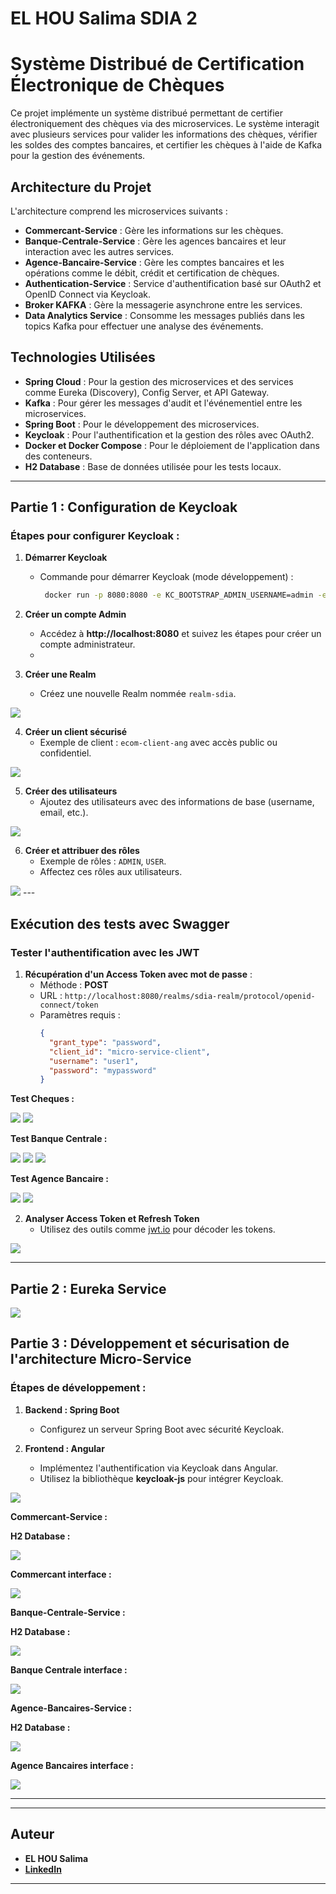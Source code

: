 # EL HOU Salima SDIA 2

# Système Distribué de Certification Électronique de Chèques

Ce projet implémente un système distribué permettant de certifier électroniquement des chèques via des microservices. Le système interagit avec plusieurs services pour valider les informations des chèques, vérifier les soldes des comptes bancaires, et certifier les chèques à l'aide de Kafka pour la gestion des événements.

## Architecture du Projet

L'architecture comprend les microservices suivants :
- **Commercant-Service** : Gère les informations sur les chèques.
- **Banque-Centrale-Service** : Gère les agences bancaires et leur interaction avec les autres services.
- **Agence-Bancaire-Service** : Gère les comptes bancaires et les opérations comme le débit, crédit et certification de chèques.
- **Authentication-Service** : Service d'authentification basé sur OAuth2 et OpenID Connect via Keycloak.
- **Broker KAFKA** : Gère la messagerie asynchrone entre les services.
- **Data Analytics Service** : Consomme les messages publiés dans les topics Kafka pour effectuer une analyse des événements.

## Technologies Utilisées

- **Spring Cloud** : Pour la gestion des microservices et des services comme Eureka (Discovery), Config Server, et API Gateway.
- **Kafka** : Pour gérer les messages d'audit et l'événementiel entre les microservices.
- **Spring Boot** : Pour le développement des microservices.
- **Keycloak** : Pour l'authentification et la gestion des rôles avec OAuth2.
- **Docker et Docker Compose** : Pour le déploiement de l'application dans des conteneurs.
- **H2 Database** : Base de données utilisée pour les tests locaux.




---

## Partie 1 : Configuration de Keycloak

### Étapes pour configurer Keycloak :

1. **Démarrer Keycloak**
    - Commande pour démarrer Keycloak (mode développement) :
      ```bash
       docker run -p 8080:8080 -e KC_BOOTSTRAP_ADMIN_USERNAME=admin -e KC_BOOTSTRAP_ADMIN_PASSWORD=admin quay.io/keycloak/keycloak:26.0.7 start-dev
      ```

2. **Créer un compte Admin**
    - Accédez à **http://localhost:8080** et suivez les étapes pour créer un compte administrateur.
    - 
3. **Créer une Realm**
    - Créez une nouvelle Realm nommée `realm-sdia`.
<img src="captures/realm.png">

4. **Créer un client sécurisé**
    - Exemple de client : `ecom-client-ang` avec accès public ou confidentiel.
<img src="captures/client.png">
   
5. **Créer des utilisateurs**
    - Ajoutez des utilisateurs avec des informations de base (username, email, etc.).
<img src="captures/users.png">

6. **Créer et attribuer des rôles**
    - Exemple de rôles : `ADMIN`, `USER`.
    - Affectez ces rôles aux utilisateurs.
<img src="captures/roles.png">
---

## Exécution des tests avec Swagger

### Tester l'authentification avec les JWT
1. **Récupération d'un Access Token avec mot de passe** :
    - Méthode : **POST**
    - URL : `http://localhost:8080/realms/sdia-realm/protocol/openid-connect/token`
    - Paramètres requis :
      ```json
      {
        "grant_type": "password",
        "client_id": "micro-service-client",
        "username": "user1",
        "password": "mypassword"
      }
      ```

**Test Cheques :**   

<img src="captures/test cheque 1.png">

<img src="captures/swagger cheqes.png">

**Test Banque Centrale :**

<img src="captures/test bancs.png">

<img src="captures/test bancs par num.png">

<img src="captures/swagger bancs.png">

**Test Agence Bancaire :**

<img src="captures/test agences.png">

<img src="captures/swagger agences.png">


2. **Analyser Access Token et Refresh Token**
    - Utilisez des outils comme [jwt.io](https://jwt.io/) pour décoder les tokens.
   
<img src="captures/Jwt.png">


---

## Partie 2 : Eureka Service

<img src="captures/Eureka.png">

## Partie 3 : Développement et sécurisation de l'architecture Micro-Service

### Étapes de développement :
1. **Backend : Spring Boot**
    - Configurez un serveur Spring Boot avec sécurité Keycloak. 

2. **Frontend : Angular**
    - Implémentez l'authentification via Keycloak dans Angular.
    - Utilisez la bibliothèque **keycloak-js** pour intégrer Keycloak.

<img src="captures/interface.png">


**Commercant-Service :**

**H2 Database :**

<img src="captures/H2_cheque 1.png">

**Commercant interface :**

<img src="captures/Front cheques 2.png">

**Banque-Centrale-Service :**

**H2 Database :**

<img src="captures/H2_BanckCentrale 2.png">


**Banque Centrale interface :**

<img src="captures/Front agences 2.png">

**Agence-Bancaires-Service :**

**H2 Database :**

<img src="captures/H2_Agences 3.png">


**Agence Bancaires interface :**

<img src="captures/Front comptes 2.png">

---


---

## Auteur

- **EL HOU Salima**
- **[LinkedIn](https://www.linkedin.com/in/salima-el-hou-883294235/)**

---

